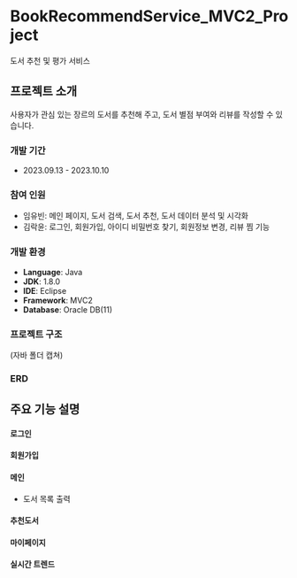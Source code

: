 # BookRecommendService_MVC2_Project
도서 추천 및 평가 서비스


## 프로젝트 소개
사용자가 관심 있는 장르의 도서를 추천해 주고, 도서 별점 부여와 리뷰를 작성할 수 있습니다.

### 개발 기간
* 2023.09.13 - 2023.10.10

### 참여 인원
  - 임유빈: 메인 페이지, 도서 검색, 도서 추천, 도서 데이터 분석 및 시각화
  - 김락윤: 로그인, 회원가입, 아이디 비밀번호 찾기, 회원정보 변경, 리뷰 찜 기능

### 개발 환경
  - **Language**: Java
  - **JDK**: 1.8.0
  - **IDE**: Eclipse
  - **Framework**: MVC2
  - **Database**: Oracle DB(11)

### 프로젝트 구조
(자바 폴더 캡쳐)

### ERD


## 주요 기능 설명
#### 로그인

#### 회원가입

#### 메인
  - 도서 목록 출력
#### 추천도서

#### 마이페이지

#### 실시간 트렌드


